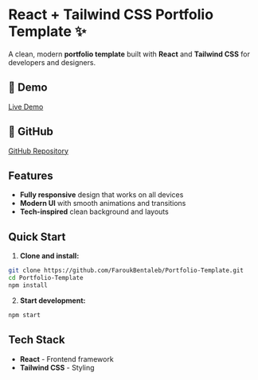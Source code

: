 # React + Tailwind CSS Portfolio Template ✨

A clean, modern **portfolio template** built with **React** and **Tailwind CSS** for developers and designers.

## 🚀 Demo
[Live Demo](https://theportfoli-o.netlify.app/)

## 📂 GitHub
[GitHub Repository](https://github.com/FaroukBentaleb/Portfolio-Template)

## Features
- **Fully responsive** design that works on all devices
- **Modern UI** with smooth animations and transitions
- **Tech-inspired** clean background and layouts

## Quick Start

1. **Clone and install:**
```bash
git clone https://github.com/FaroukBentaleb/Portfolio-Template.git
cd Portfolio-Template
npm install
```

2. **Start development:**
```bash
npm start
```

## Tech Stack
- **React** - Frontend framework
- **Tailwind CSS** - Styling
